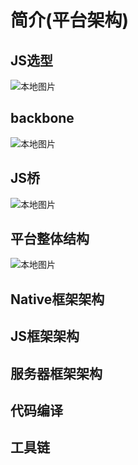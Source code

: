 # 简介(平台架构)

## JS选型
![本地图片](/images/abstract/js_compare.png)

## backbone
![本地图片](/images/abstract/js_backbone.png)

## JS桥
![本地图片](/images/abstract/js_bridge.png)

## 平台整体结构
![本地图片](/images/abstract/pastry_struct.png)

## Native框架架构

## JS框架架构

## 服务器框架架构

## 代码编译

## 工具链
